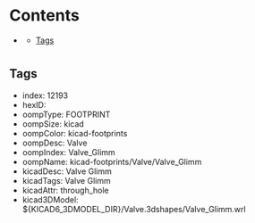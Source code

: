 



Contents
========

* [](#)
	* [Tags](#tags)

# 

## Tags

- index: 12193
- hexID: 
- oompType: FOOTPRINT
- oompSize: kicad
- oompColor: kicad-footprints
- oompDesc: Valve
- oompIndex: Valve_Glimm
- oompName: kicad-footprints/Valve/Valve_Glimm
- kicadDesc: Valve Glimm
- kicadTags: Valve Glimm
- kicadAttr: through_hole
- kicad3DModel: ${KICAD6_3DMODEL_DIR}/Valve.3dshapes/Valve_Glimm.wrl
